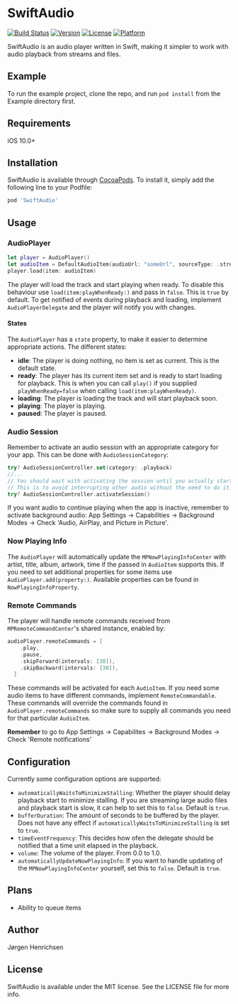 # SwiftAudio

[![Build Status](https://travis-ci.org/jorgenhenrichsen/SwiftAudio.svg?branch=master)](https://travis-ci.org/jorgenhenrichsen/SwiftAudio)
[![Version](https://img.shields.io/cocoapods/v/SwiftAudio.svg?style=flat)](http://cocoapods.org/pods/SwiftAudio)
[![License](https://img.shields.io/cocoapods/l/SwiftAudio.svg?style=flat)](http://cocoapods.org/pods/SwiftAudio)
[![Platform](https://img.shields.io/cocoapods/p/SwiftAudio.svg?style=flat)](http://cocoapods.org/pods/SwiftAudio)

SwiftAudio is an audio player written in Swift, making it simpler to work with audio playback from streams and files.

## Example

To run the example project, clone the repo, and run `pod install` from the Example directory first.

## Requirements
iOS 10.0+

## Installation

SwiftAudio is available through [CocoaPods](http://cocoapods.org). To install
it, simply add the following line to your Podfile:

```ruby
pod 'SwiftAudio'
```

## Usage

### AudioPlayer
```swift
let player = AudioPlayer()
let audioItem = DefaultAudioItem(audioUrl: "someUrl", sourceType: .stream)
player.load(item: audioItem)
```

The player will load the track and start playing when ready. To disable this behaviour use `load(item:playWhenReady:)` and pass in `false`. This is `true` by default. To get notified of events during playback and loading, implement `AudioPlayerDelegate` and the player will notify you with changes.

#### States
The `AudioPlayer` has a `state` property, to make it easier to determine appropriate actions. The different states:
+ **idle**: The player is doing nothing, no item is set as current. This is the default state.
+ **ready**: The player has its current item set and is ready to start loading for playback. This is when you can call `play()` if you supplied `playWhenReady=false` when calling `load(item:playWhenReady)`.
+ **loading**: The player is loading the track and will start playback soon.
+ **playing**: The player is playing.
+ **paused**: The player is paused.

### Audio Session
Remember to activate an audio session with an appropriate category for your app. This can be done with `AudioSessionCategory`:
```swift
try? AudioSessionController.set(category: .playback)
//...
// You should wait with activating the session until you actually start playback of audio.
// This is to avoid interrupting other audio without the need to do it.
try? AudioSessionController.activateSession()
```

If you want audio to continue playing when the app is inactive, remember to activate background audio:
App Settings -> Capabilities -> Background Modes -> Check 'Audio, AirPlay, and Picture in Picture'.

### Now Playing Info
The `AudioPlayer` will automatically update the `MPNowPlayingInfoCenter` with artist, title, album, artwork, time if the passed in `AudioItem` supports this.
If you need to set additional properties for some items use `AudioPlayer.add(property:)`. Available properties can be found in `NowPlayingInfoProperty`.

### Remote Commands

The player will handle remote commands received from `MPRemoteCommandCenter`'s shared instance, enabled by:
```swift
audioPlayer.remoteCommands = [
    .play,
    .pause,
    .skipForward(intervals: [30]),
    .skipBackward(intervals: [30]),
  ]
```

These commands will be activated for each `AudioItem`. If you need some audio items to have different commands, implement `RemoteCommandable`. These commands will override the commands found in `AudioPlayer.remoteCommands` so make sure to supply all commands you need for that particular `AudioItem`.

**Remember** to go to App Settings -> Capabilites -> Background Modes -> Check 'Remote notifications'


## Configuration

Currently some configuration options are supported:
+ `automaticallyWaitsToMinimizeStalling`: Whether the player should delay playback start to minimize stalling. If you are streaming large audio files and playback start is slow, it can help to set this to `false`. Default is `true`.
+ `bufferDuration`: The amount of seconds to be buffered by the player. Does not have any effect if `automaticallyWaitsToMinimizeStalling` is set to `true`.
+ `timeEventFrequency`: This decides how ofen the delegate should be notified that a time unit elapsed in the playback.
+ `volume`: The volume of the player. From 0.0 to 1.0.
+ `automaticallyUpdateNowPlayingInfo`: If you want to handle updating of the `MPNowPlayingInfoCenter` yourself, set this to `false`. Default is `true`.

## Plans
* Ability to queue items

## Author

Jørgen Henrichsen

## License

SwiftAudio is available under the MIT license. See the LICENSE file for more info.
